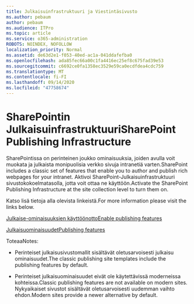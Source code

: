 ```yaml
---
title: Julkaisuinfrastruktuuri ja Viestintäsivusto
ms.author: pebaum
author: pebaum
ms.audience: ITPro
ms.topic: article
ms.service: o365-administration
ROBOTS: NOINDEX, NOFOLLOW
localization_priority: Normal
ms.assetid: de63d2e1-f053-40ed-ac1a-041ddafefba0
ms.openlocfilehash: ada85fec66a00c1fa4416ec25ef8c675fad39e53
ms.sourcegitcommit: c6692ce0fa1358ec3529e59ca0ecdfdea4cdc759
ms.translationtype: MT
ms.contentlocale: fi-FI
ms.lasthandoff: 09/14/2020
ms.locfileid: "47758674"
---
```

# <a name="sharepoint-publishing-infrastructure"></a><span data-ttu-id="8462f-102">SharePointin Julkaisuinfrastruktuuri</span><span class="sxs-lookup"><span data-stu-id="8462f-102">SharePoint Publishing Infrastructure</span></span>


<span data-ttu-id="8462f-103">SharePointissa on perinteinen joukko ominaisuuksia, joiden avulla voit muokata ja julkaista monipuolisia verkko sivuja intranetiä varten.</span><span class="sxs-lookup"><span data-stu-id="8462f-103">SharePoint includes a classic set of features that enable you to author and publish rich webpages for your intranet.</span></span> <span data-ttu-id="8462f-104">Aktivoi SharePoint-Julkaisuinfrastruktuuri sivustokokoelmatasolla, jotta voit ottaa ne käyttöön.</span><span class="sxs-lookup"><span data-stu-id="8462f-104">Activate the SharePoint Publishing Infrastructure at the site collection level to turn them on.</span></span>

<span data-ttu-id="8462f-105">Katso lisä tietoja alla olevista linkeistä.</span><span class="sxs-lookup"><span data-stu-id="8462f-105">For more information please visit the links below.</span></span>

[<span data-ttu-id="8462f-106">Julkaise-ominaisuuksien käyttöönotto</span><span class="sxs-lookup"><span data-stu-id="8462f-106">Enable publishing features</span></span>](https://support.office.com/article/Enable-publishing-features-479677A6-8B33-4AC7-907D-071C1C7E4518)

[<span data-ttu-id="8462f-107">Julkaisuominaisuudet</span><span class="sxs-lookup"><span data-stu-id="8462f-107">Publishing features</span></span>](https://support.office.com/article/Features-enabled-in-a-SharePoint-Online-publishing-site-3AB3810C-3C2C-4361-9D0E-0CBE666EA0B0?wt.mc_id=O365_Portal_MMaven#__toc336865553)

<span data-ttu-id="8462f-108">Toteaa</span><span class="sxs-lookup"><span data-stu-id="8462f-108">Notes:</span></span>

- <span data-ttu-id="8462f-109">Perinteiset julkaisusivustomallit sisältävät oletusarvoisesti julkaisu ominaisuudet.</span><span class="sxs-lookup"><span data-stu-id="8462f-109">The classic publishing site templates include the publishing features by default.</span></span>

- <span data-ttu-id="8462f-110">Perinteiset julkaisuominaisuudet eivät ole käytettävissä moderneissa kohteissa.</span><span class="sxs-lookup"><span data-stu-id="8462f-110">Classic publishing features are not available on modern sites.</span></span> <span data-ttu-id="8462f-111">Nykyaikaiset sivustot sisältävät oletusarvoisesti uudemman vaihto ehdon.</span><span class="sxs-lookup"><span data-stu-id="8462f-111">Modern sites provide a newer alternative by default.</span></span>

